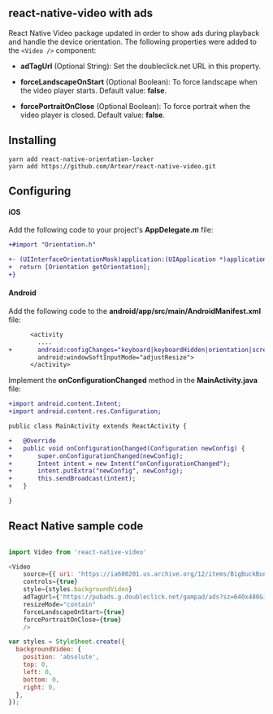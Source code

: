 ## react-native-video with ads

React Native Video package updated in order to show ads during playback and handle the device orientation. The following properties were added to the ```<Video />``` component:

* **adTagUrl** (Optional String): Set the doubleclick.net URL in this property.

* **forceLandscapeOnStart** (Optional Boolean): To force landscape when the video player starts. Default value: **false**.

* **forcePortraitOnClose** (Optional Boolean): To force portrait when the video player is closed. Default value: **false**.

## Installing

```
yarn add react-native-orientation-locker
yarn add https://github.com/Artear/react-native-video.git
```

## Configuring

#### iOS

Add the following code to your project's **AppDelegate.m** file:

```diff
+#import "Orientation.h"

+- (UIInterfaceOrientationMask)application:(UIApplication *)application supportedInterfaceOrientationsForWindow:(UIWindow *)window {
+  return [Orientation getOrientation];
+}
```

#### Android

Add the following code to the **android/app/src/main/AndroidManifest.xml** file:

```diff
      <activity
        ....
+       android:configChanges="keyboard|keyboardHidden|orientation|screenSize"
        android:windowSoftInputMode="adjustResize">
      </activity>
```

Implement the **onConfigurationChanged** method in the **MainActivity.java** file:

```diff
+import android.content.Intent;
+import android.content.res.Configuration;

public class MainActivity extends ReactActivity {

+   @Override
+   public void onConfigurationChanged(Configuration newConfig) {
+       super.onConfigurationChanged(newConfig);
+       Intent intent = new Intent("onConfigurationChanged");
+       intent.putExtra("newConfig", newConfig);
+       this.sendBroadcast(intent);
+   }

}
```

## React Native sample code

```javascript

import Video from 'react-native-video'

<Video
    source={{ uri: 'https://ia600201.us.archive.org/12/items/BigBuckBunny_328/BigBuckBunny_512kb.mp4' }}
    controls={true}
    style={styles.backgroundVideo}
    adTagUrl={'https://pubads.g.doubleclick.net/gampad/ads?sz=640x480&iu=/124319096/external/single_ad_samples&ciu_szs=300x250&impl=s&gdfp_req=1&env=vp&output=vast&unviewed_position_start=1&cust_params=deployment%3Ddevsite%26sample_ct%3Dlinear&correlator='}
    resizeMode="contain"
    forceLandscapeOnStart={true}
    forcePortraitOnClose={true}
    />

var styles = StyleSheet.create({
  backgroundVideo: {
    position: 'absolute',
    top: 0,
    left: 0,
    bottom: 0,
    right: 0,
  },
});

```
